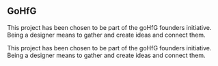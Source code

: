 ## GoHfG

This project has been chosen to be part of the goHfG founders initiative. Being a designer means to gather and create ideas and connect them.

This project has been chosen to be part of the goHfG founders initiative. Being a designer means to gather and create ideas and connect them.
